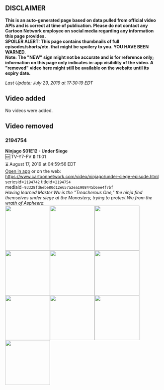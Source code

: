 ## DISCLAIMER
**This is an auto-generated page based on data pulled from official video APIs and is correct at time of publication. Please do not contact any Cartoon Network employee on social media regarding any information this page provides.**  
**SPOILER ALERT: This page contains thumbnails of full episodes/shorts/etc. that might be spoilery to you. YOU HAVE BEEN WARNED.**  
**Note: The "NEW" sign might not be accurate and is for reference only; information on this page only indicates in-app visibility of the video. A "removed" video here might still be available on the website until its expiry date.**  

_Last Update: July 29, 2019 at 17:30:19 EDT_
## Video added
No videos were added.
## Video removed
### 2194754
**Ninjago S01E12 - Under Siege**  
🆕 TV-Y7-FV 🔒 11:01  
⌛ August 17, 2019 at 04:59:56 EDT  
[Open in app](https://tinyurl.com/y56s7srk) or on the web: https://www.cartoonnetwork.com/video/ninjago/under-siege-episode.html  
seriesid=`2194742` titleid=`2194754` mediaid=`93328fd6ebe80d12e657a2ea1908445b6ee4f7bf`  
_Having learned Master Wu is the "Treacherous One," the ninja find themselves under siege at the Monastery, trying to protect Wu from the wrath of Aspheera._  
<a href="https://s3.amazonaws.com/cartoonorchestrator/2194754_001_1280x720.jpg"><img src="https://s3.amazonaws.com/cartoonorchestrator/2194754_001_640x360.jpg" height="144px" /></a><a href="https://s3.amazonaws.com/cartoonorchestrator/2194754_002_1280x720.jpg"><img src="https://s3.amazonaws.com/cartoonorchestrator/2194754_002_640x360.jpg" height="144px" /></a><a href="https://s3.amazonaws.com/cartoonorchestrator/2194754_003_1280x720.jpg"><img src="https://s3.amazonaws.com/cartoonorchestrator/2194754_003_640x360.jpg" height="144px" /></a><a href="https://s3.amazonaws.com/cartoonorchestrator/2194754_004_1280x720.jpg"><img src="https://s3.amazonaws.com/cartoonorchestrator/2194754_004_640x360.jpg" height="144px" /></a><a href="https://s3.amazonaws.com/cartoonorchestrator/2194754_005_1280x720.jpg"><img src="https://s3.amazonaws.com/cartoonorchestrator/2194754_005_640x360.jpg" height="144px" /></a><a href="https://s3.amazonaws.com/cartoonorchestrator/2194754_006_1280x720.jpg"><img src="https://s3.amazonaws.com/cartoonorchestrator/2194754_006_640x360.jpg" height="144px" /></a><a href="https://s3.amazonaws.com/cartoonorchestrator/2194754_007_1280x720.jpg"><img src="https://s3.amazonaws.com/cartoonorchestrator/2194754_007_640x360.jpg" height="144px" /></a><a href="https://s3.amazonaws.com/cartoonorchestrator/2194754_008_1280x720.jpg"><img src="https://s3.amazonaws.com/cartoonorchestrator/2194754_008_640x360.jpg" height="144px" /></a><a href="https://s3.amazonaws.com/cartoonorchestrator/2194754_009_1280x720.jpg"><img src="https://s3.amazonaws.com/cartoonorchestrator/2194754_009_640x360.jpg" height="144px" /></a><a href="https://s3.amazonaws.com/cartoonorchestrator/2194754_010_1280x720.jpg"><img src="https://s3.amazonaws.com/cartoonorchestrator/2194754_010_640x360.jpg" height="144px" /></a>
